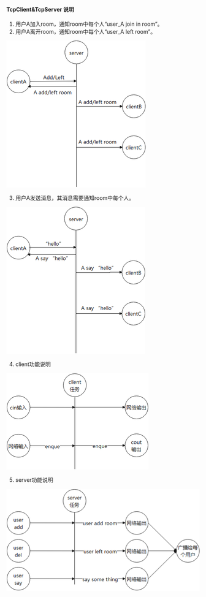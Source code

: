 #### TcpClient&TcpServer 说明

1. 用户A加入room，通知room中每个人“user_A join in room”。
2. 用户A离开room，通知room中每个人“user_A left room”。

![image-20201213220343291](.\typora-user-images\image-20201213220343291.png)

3. 用户A发送消息，其消息需要通知room中每个人。

![image-20201213220658273](.\typora-user-images\image-20201213220658273.png)

4. client功能说明

![image-20201213220859638](.\typora-user-images\image-20201213220859638.png)

5. server功能说明

![image-20201213220905952](.\typora-user-images\image-20201213220905952.png)